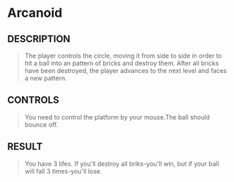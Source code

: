 # Arcanoid
## DESCRIPTION
> The player controls the circle, moving it from side to side in order to hit a ball into an pattern of bricks and destroy them. After all bricks have been destroyed, the player advances to the next level and faces a new pattern.

## CONTROLS

> You need to control the platform by your mouse.The ball should bounce off.

## RESULT

> You have 3 lifes. If you'll destroy all briks-you'll win, but if your ball will fall 3 times-you'll lose.


